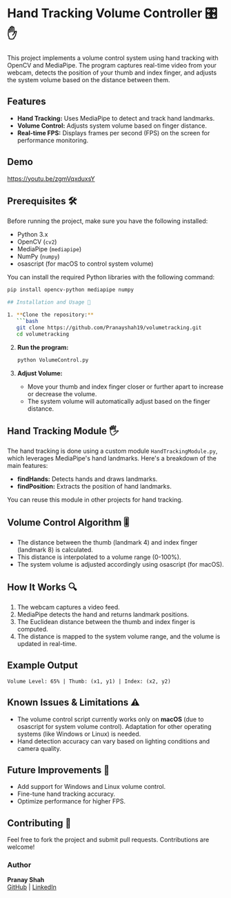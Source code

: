 # Hand Tracking Volume Controller 🎛️✋

This project implements a volume control system using hand tracking with OpenCV and MediaPipe. The program captures real-time video from your webcam, detects the position of your thumb and index finger, and adjusts the system volume based on the distance between them.

## Features
- **Hand Tracking:** Uses MediaPipe to detect and track hand landmarks.
- **Volume Control:** Adjusts system volume based on finger distance.
- **Real-time FPS:** Displays frames per second (FPS) on the screen for performance monitoring.

## Demo
https://youtu.be/zgmVqxduxsY

## Prerequisites 🛠️

Before running the project, make sure you have the following installed:

- Python 3.x
- OpenCV (`cv2`)
- MediaPipe (`mediapipe`)
- NumPy (`numpy`)
- osascript (for macOS to control system volume)

You can install the required Python libraries with the following command:

```bash
pip install opencv-python mediapipe numpy

## Installation and Usage 🚀

1. **Clone the repository:**
   ```bash
   git clone https://github.com/Pranayshah19/volumetracking.git
   cd volumetracking
   ```

2. **Run the program:**
   ```bash
   python VolumeControl.py
   ```

3. **Adjust Volume:**
   - Move your thumb and index finger closer or further apart to increase or decrease the volume.
   - The system volume will automatically adjust based on the finger distance.

## Hand Tracking Module 🖐️

The hand tracking is done using a custom module `HandTrackingModule.py`, which leverages MediaPipe's hand landmarks. Here's a breakdown of the main features:

- **findHands:** Detects hands and draws landmarks.
- **findPosition:** Extracts the position of hand landmarks.

You can reuse this module in other projects for hand tracking.

## Volume Control Algorithm 🎚️

- The distance between the thumb (landmark 4) and index finger (landmark 8) is calculated.
- This distance is interpolated to a volume range (0-100%).
- The system volume is adjusted accordingly using osascript (for macOS).

## How It Works 🔍

1. The webcam captures a video feed.
2. MediaPipe detects the hand and returns landmark positions.
3. The Euclidean distance between the thumb and index finger is computed.
4. The distance is mapped to the system volume range, and the volume is updated in real-time.

## Example Output
```
Volume Level: 65% | Thumb: (x1, y1) | Index: (x2, y2)
```

## Known Issues & Limitations ⚠️
- The volume control script currently works only on **macOS** (due to osascript for system volume control). Adaptation for other operating systems (like Windows or Linux) is needed.
- Hand detection accuracy can vary based on lighting conditions and camera quality.

## Future Improvements 🌱
- Add support for Windows and Linux volume control.
- Fine-tune hand tracking accuracy.
- Optimize performance for higher FPS.

## Contributing 🤝

Feel free to fork the project and submit pull requests. Contributions are welcome!

### Author
**Pranay Shah**  
[GitHub](https://github.com/Pranayshah19) | [LinkedIn](https://www.linkedin.com/in/pranay-shah-a250571b8/)

```
